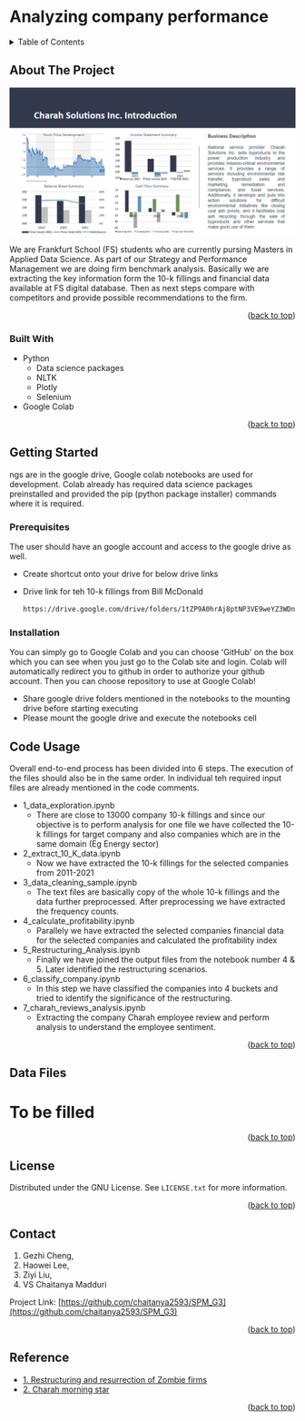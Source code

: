 # Analyzing company performance


<!-- TABLE OF CONTENTS -->
<details>
  <summary>Table of Contents</summary>
  <ol>
    <li>
      <a href="#about-the-project">About The Project</a>
      <ul>
        <li><a href="#built-with">Built With</a></li>
      </ul>
    </li>
    <li>
      <a href="#getting-started">Getting Started</a>
      <ul>
        <li><a href="#prerequisites">Prerequisites</a></li>
        <li><a href="#installation">Installation</a></li>
      </ul>
    </li>
    <li><a href="#code-usage">Code Usage</a></li>
    <li><a href="#data-files">Data Files</a></li>
    <li><a href="#license">License</a></li>
    <li><a href="#contact">Contact</a></li>
    <li><a href="#reference">Reference</a></li>    

    
  </ol>
</details>



<!-- ABOUT THE PROJECT -->
## About The Project

![Product Name Screen Shot](https://github.com/chaitanya2593/SPM_G3/blob/main/charah_overview.png)



We are Frankfurt School (FS) students who are currently pursing Masters in Applied Data Science. As part of our Strategy and 
Performance Management we are doing firm benchmark analysis. Basically we are extracting the key information form the 10-k 
fillings and  financial data available at FS digital database. Then as next steps compare with competitors and provide 
possible recommendations to the firm.

<p align="right">(<a href="#readme-top">back to top</a>)</p>



### Built With

* Python
  * Data science packages 
  * NLTK
  * Plotly
  * Selenium 
* Google Colab



<p align="right">(<a href="#readme-top">back to top</a>)</p>



<!-- GETTING STARTED -->
## Getting Started

ngs are in the google drive, Google colab notebooks are used for development. Colab already has 
required data science packages preinstalled and provided the pip (python package installer) commands where it is required.
### Prerequisites

The user should have an google account and access to the google drive as well.

- Create shortcut onto your drive for below drive links
* Drive link for teh 10-k fillings from Bill McDonald
  ```sh
  https://drive.google.com/drive/folders/1tZP9A0hrAj8ptNP3VE9weYZ3WDn9jHic 
  ```

  
### Installation

You can simply go to Google Colab and you can choose 'GitHub' on the box which you can see when you just go to the Colab site and login. Colab will automatically redirect you to github in order to authorize your github account. Then you can choose repository to use at Google Colab!

- Share google drive folders mentioned in the notebooks to the mounting drive before starting executing 
- Please mount the google drive and execute the notebooks cell



<!-- USAGE EXAMPLES -->
## Code Usage  

Overall end-to-end process has been divided into 6 steps. The execution of the files should also be in the same order.
In individual teh required input files are already mentioned in the code comments.

- 1_data_exploration.ipynb 
  - There are close to 13000 company 10-k fillings and since our objective is to perform analysis for one file we have 
   collected the 10-k fillings for target company and also companies which are in the same domain (Eg Energy sector)   
- 2_extract_10_K_data.ipynb
  - Now we have extracted the 10-k fillings for the selected companies from 2011-2021 
- 3_data_cleaning_sample.ipynb
  - The text files are basically copy of the whole 10-k fillings and the data further preprocessed. After preprocessing we have extracted the frequency counts. 
- 4_calculate_profitability.ipynb
  - Parallely we have extracted the selected companies financial data for the selected companies and calculated the profitability index  
- 5_Restructuring_Analysis.ipynb
  - Finally we have joined the output files from the notebook number 4 & 5. Later identified the restructuring scenarios. 
- 6_classify_company.ipynb
  - In this step we have classified the companies into 4 buckets and tried to identify the significance of the restructuring. 
- 7_charah_reviews_analysis.ipynb
  - Extracting the company Charah employee review and perform analysis to understand the employee sentiment. 

<p align="right">(<a href="#readme-top">back to top</a>)</p>

<!-- DATA -->
## Data Files
# To be filled
<p align="right">(<a href="#readme-top">back to top</a>)</p>

<!-- LICENSE -->
## License

Distributed under the GNU License. See `LICENSE.txt` for more information.

<p align="right">(<a href="#readme-top">back to top</a>)</p>



<!-- CONTACT -->
## Contact

1. Gezhi Cheng, 
2. Haowei Lee, 
3. Ziyi Liu, 
4. VS Chaitanya Madduri

Project Link: [https://github.com/chaitanya2593/SPM_G3](https://github.com/chaitanya2593/SPM_G3)

<p align="right">(<a href="#readme-top">back to top</a>)</p>



<!-- ACKNOWLEDGMENTS -->
## Reference

* [1. Restructuring and resurrection of Zombie firms](https://clsbluesky.law.columbia.edu/2022/08/23/beyond-the-twilight-zone-the-restructuring-and-resurrection-of-zombie-firms/)
* [2. Charah morning star](https://www.morningstar.com/search?query=Charah%20Solutions%20Inc)

<p align="right">(<a href="#readme-top">back to top</a>)</p>


